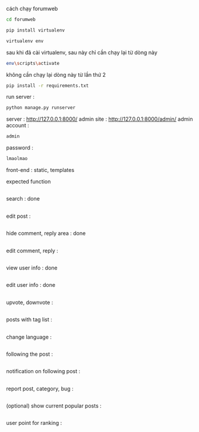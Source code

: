 cách chạy forumweb
```bash
cd forumweb
```

```bash
pip install virtualenv
```

```bash
virtualenv env
```

sau khi đã cài virtualenv, sau này chỉ cần chạy lại từ dòng này 

```bash
env\scripts\activate
```

không cần chạy lại dòng này từ lần thứ 2

```bash
pip install -r requirements.txt
```

run server : 
```bash
python manage.py runserver
```
server : http://127.0.0.1:8000/
admin site : http://127.0.0.1:8000/admin/ 
admin account : 
```bash
admin
```
password : 
```bash
lmaolmao
```
front-end : static, templates

expected function
##
search : done
##
edit post :
##
hide comment, reply area : done
##
edit comment, reply :
##
view user info : done
##
edit user info : done
##
upvote, downvote :
##
posts with tag list :
##
change language :
##
following the post :
##
notification on following post :
##
report post, category, bug :
##
(optional) show current popular posts :
##
user point for ranking :
##

